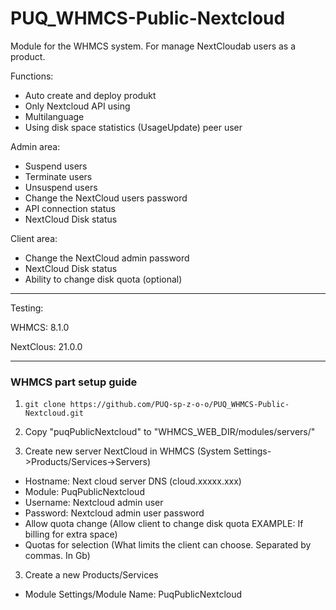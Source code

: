 # PUQ_WHMCS-Public-Nextcloud

Module for the WHMCS system.
For manage NextCloudab users as a product.

Functions:

- Auto create and deploy produkt
- Only Nextcloud API using
- Multilanguage
- Using disk space statistics (UsageUpdate) peer user

Admin area:

- Suspend users
- Terminate users
- Unsuspend users
- Change the NextCloud users password
- API connection status
- NextCloud Disk status

Client area:

- Change the NextCloud admin password
- NextCloud Disk status
- Ability to change disk quota (optional)
---------------------------------------------------------------
Testing:

WHMCS: 8.1.0

NextClous: 21.0.0

--------------------------------------------------------------
### WHMCS part setup guide
1. ```git clone https://github.com/PUQ-sp-z-o-o/PUQ_WHMCS-Public-Nextcloud.git```
2. Copy "puqPublicNextcloud" to "WHMCS_WEB_DIR/modules/servers/"

2. Create new server NextCloud in WHMCS (System Settings->Products/Services->Servers)  
- Hostname: Next cloud server DNS (cloud.xxxxx.xxx)
- Module: PuqPublicNextcloud
- Username: Nextcloud admin user
- Password: Nextcloud admin user password
- Allow quota change (Allow client to change disk quota EXAMPLE: If billing for extra space)
- Quotas for selection	(What limits the client can choose. Separated by commas. In Gb) 

3. Create a new Products/Services
- Module Settings/Module Name: PuqPublicNextcloud
